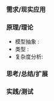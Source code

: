 ### **需求/现实应用**

### **原理/理论**
   + 模型抽象 :
   + 类型     :
   + 复杂度分析:
   
### **思考/总结/扩展**

### **实践/测试**

